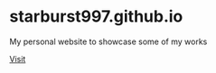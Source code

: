 # starburst997.github.io

My personal website to showcase some of my works

[Visit](https://jd.boiv.in/)
